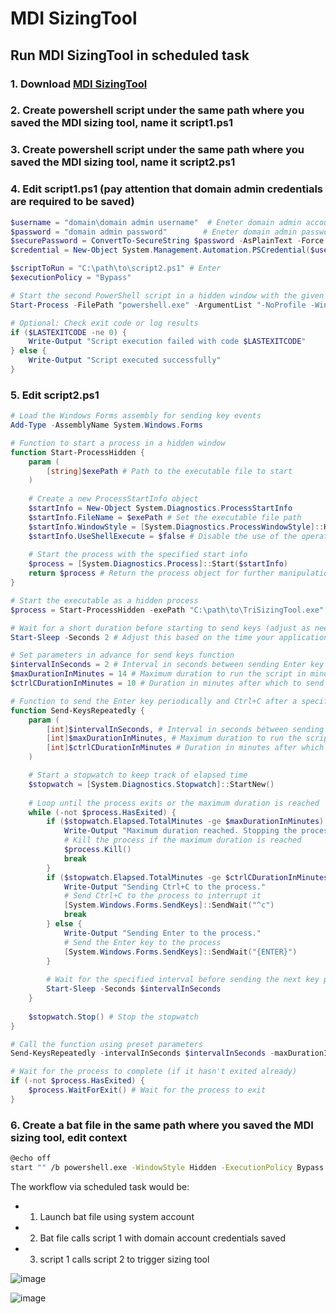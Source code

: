# MDI SizingTool 

## Run MDI SizingTool in scheduled task

### 1. Download [MDI SizingTool](https://github.com/microsoft/Microsoft-Defender-for-Identity-Sizing-Tool)
### 2. Create powershell script under the same path where you saved the MDI sizing tool, name it script1.ps1
### 3. Create powershell script under the same path where you saved the MDI sizing tool, name it script2.ps1
### 4. Edit script1.ps1 (pay attention that domain admin credentials are required to be saved)
```powershell
$username = "domain\domain admin username"  # Eneter domain admin account
$password = "domain admin password"        # Eneter domain admin password
$securePassword = ConvertTo-SecureString $password -AsPlainText -Force
$credential = New-Object System.Management.Automation.PSCredential($username, $securePassword)

$scriptToRun = "C:\path\to\script2.ps1" # Enter 
$executionPolicy = "Bypass"

# Start the second PowerShell script in a hidden window with the given credentials
Start-Process -FilePath "powershell.exe" -ArgumentList "-NoProfile -WindowStyle Hidden -ExecutionPolicy $executionPolicy -File `"$scriptToRun`"" -Credential $credential -Wait -NoNewWindow -PassThru

# Optional: Check exit code or log results
if ($LASTEXITCODE -ne 0) {
    Write-Output "Script execution failed with code $LASTEXITCODE"
} else {
    Write-Output "Script executed successfully"
}
```

### 5. Edit script2.ps1
```powershell
# Load the Windows Forms assembly for sending key events
Add-Type -AssemblyName System.Windows.Forms

# Function to start a process in a hidden window
function Start-ProcessHidden {
    param (
        [string]$exePath # Path to the executable file to start
    )
    
    # Create a new ProcessStartInfo object
    $startInfo = New-Object System.Diagnostics.ProcessStartInfo
    $startInfo.FileName = $exePath # Set the executable file path
    $startInfo.WindowStyle = [System.Diagnostics.ProcessWindowStyle]::Hidden # Set the window style to hidden
    $startInfo.UseShellExecute = $false # Disable the use of the operating system shell to start the process
    
    # Start the process with the specified start info
    $process = [System.Diagnostics.Process]::Start($startInfo)
    return $process # Return the process object for further manipulation
}

# Start the executable as a hidden process
$process = Start-ProcessHidden -exePath "C:\path\to\TriSizingTool.exe"

# Wait for a short duration before starting to send keys (adjust as needed)
Start-Sleep -Seconds 2 # Adjust this based on the time your application needs to fully start

# Set parameters in advance for send keys function
$intervalInSeconds = 2 # Interval in seconds between sending Enter key presses
$maxDurationInMinutes = 14 # Maximum duration to run the script in minutes (for testing, set to 14 minutes)
$ctrlCDurationInMinutes = 10 # Duration in minutes after which to send Ctrl+C to stop the process (for testing, set to 4 minutes)

# Function to send the Enter key periodically and Ctrl+C after a specified time
function Send-KeysRepeatedly {
    param (
        [int]$intervalInSeconds, # Interval in seconds between sending Enter key presses
        [int]$maxDurationInMinutes, # Maximum duration to run the script in minutes
        [int]$ctrlCDurationInMinutes # Duration in minutes after which to send Ctrl+C to stop the process
    )

    # Start a stopwatch to keep track of elapsed time
    $stopwatch = [System.Diagnostics.Stopwatch]::StartNew()
    
    # Loop until the process exits or the maximum duration is reached
    while (-not $process.HasExited) {
        if ($stopwatch.Elapsed.TotalMinutes -ge $maxDurationInMinutes) {
            Write-Output "Maximum duration reached. Stopping the process and exiting the script."
            # Kill the process if the maximum duration is reached
            $process.Kill()
            break
        }
        if ($stopwatch.Elapsed.TotalMinutes -ge $ctrlCDurationInMinutes) {
            Write-Output "Sending Ctrl+C to the process."
            # Send Ctrl+C to the process to interrupt it
            [System.Windows.Forms.SendKeys]::SendWait("^c")
            break
        } else {
            Write-Output "Sending Enter to the process."
            # Send the Enter key to the process
            [System.Windows.Forms.SendKeys]::SendWait("{ENTER}")
        }
        
        # Wait for the specified interval before sending the next key press
        Start-Sleep -Seconds $intervalInSeconds
    }
    
    $stopwatch.Stop() # Stop the stopwatch
}

# Call the function using preset parameters
Send-KeysRepeatedly -intervalInSeconds $intervalInSeconds -maxDurationInMinutes $maxDurationInMinutes -ctrlCDurationInMinutes $ctrlCDurationInMinutes

# Wait for the process to complete (if it hasn't exited already)
if (-not $process.HasExited) {
    $process.WaitForExit() # Wait for the process to exit
}
```

### 6. Create a bat file in the same path where you saved the MDI sizing tool, edit context
```bash
@echo off
start "" /b powershell.exe -WindowStyle Hidden -ExecutionPolicy Bypass -File "C:\path\to\script1.ps1"
```

The workflow via scheduled task would be:
* 1. Launch bat file using system account
* 2. Bat file calls script 1 with domain account credentials saved
* 3. script 1 calls script 2 to trigger sizing tool

![image](https://github.com/user-attachments/assets/0dc94dbd-9a57-44dd-b963-c2f64c74e45a)

![image](https://github.com/user-attachments/assets/396ae32d-b405-43b3-9bdb-2ea305d26150)



